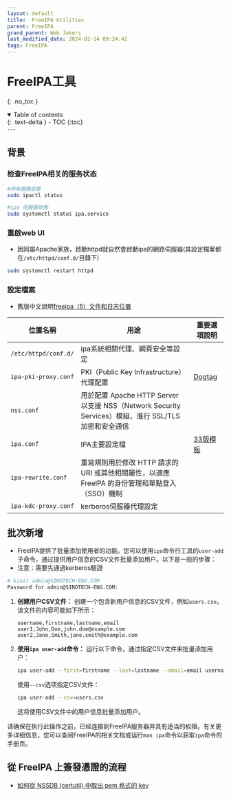 ```yaml
---
layout: default
title:  FreeIPA Utilities
parent: FreeIPA
grand_parent: Web Jokers
last_modified_date: 2024-02-14 09:24:41
tags: FreeIPA
---
```


# FreeIPA工具
{: .no_toc }

<details open markdown="block">
  <summary>
    Table of contents
  </summary>
  {: .text-delta }
- TOC
{:toc}
</details>
---

## 背景

### 检查FreeIPA相关的服务状态

```bash
#所有服務狀態
sudo ipactl status

#ipa 伺服器狀態
sudo systemctl status ipa.service
```

### 重啟web UI

- 因同屬Apache家族，啟動httpd就自然會啟動ipa的網路伺服器(其設定檔案都在`/etc/httpd/conf.d/`目錄下)

```bash
sudo systemctl restart httpd
```


### 設定檔案

- 舊版中文說明[freeipa（5）文件和日志位置](https://blog.csdn.net/senvenks/article/details/42640165)

|位置名稱|用途|重要選項說明
-|-|-
`/etc/httpd/conf.d/`|ipa系統相關代理、網頁安全等設定|
`ipa-pki-proxy.conf`|PKI（Public Key Infrastructure）代理配置|[Dogtag](https://www.freeipa.org/page/V4/Dogtag_GSS-API_Authentication)
`nss.conf`|用於配置 Apache HTTP Server 以支援 NSS（Network Security Services）模組，進行 SSL/TLS 加密和安全通信|
`ipa.conf`|IPA主要設定檔|[33版模板](https://github.com/freeipa/freeipa/blob/master/install/share/ipa.conf.template)
`ipa-rewrite.conf`|重寫規則用於修改 HTTP 請求的 URI 或其他相關屬性，以適應 FreeIPA 的身份管理和單點登入（SSO）機制|
`ipa-kdc-proxy.conf`|kerberos伺服器代理設定|

## 批次新增

- FreeIPA提供了批量添加使用者的功能。您可以使用`ipa`命令行工具的`user-add`子命令，通过提供用户信息的CSV文件批量添加用户。以下是一般的步骤：
- 注意：需要先通過kerberos驗證

```bash
# kinit admin@SINOTECH-ENG.COM
Password for admin@SINOTECH-ENG.COM:

```

1. **创建用户CSV文件：**
   创建一个包含新用户信息的CSV文件，例如`users.csv`。该文件的内容可能如下所示：

   ```csv
   username,firstname,lastname,email
   user1,John,Doe,john.doe@example.com
   user2,Jane,Smith,jane.smith@example.com
   ```

2. **使用`ipa user-add`命令：**
   运行以下命令，通过指定CSV文件来批量添加用户：

   ```bash
   ipa user-add --first=firstname --last=lastname --email=email username
   ```

   使用`--csv`选项指定CSV文件：

   ```bash
   ipa user-add --csv=users.csv
   ```

   这将使用CSV文件中的用户信息批量添加用户。

请确保在执行此操作之前，已经连接到FreeIPA服务器并具有适当的权限。有关更多详细信息，您可以查阅FreeIPA的相关文档或运行`man ipa`命令以获取`ipa`命令的手册页。

## 從 FreeIPA 上簽發憑證的流程

- [如何從 NSSDB (certutil) 中取出 pem 格式的 key](https://blog.davy.tw/posts/how-to-extract-pem-format-key-from-nssdb-certutil/)

